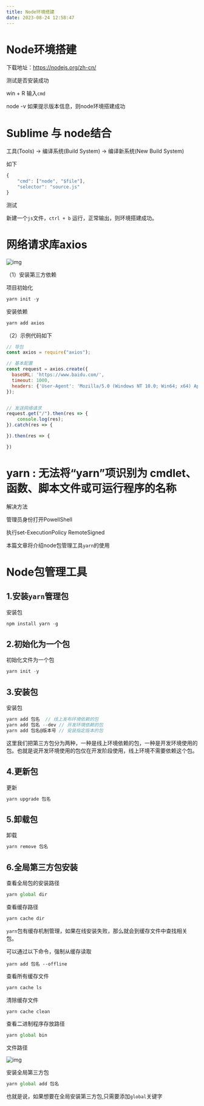 ```yaml
---
title: Node环境搭建
date: 2023-08-24 12:58:47
---
```


# Node环境搭建

下载地址：https://nodejs.org/zh-cn/

测试是否安装成功

win + R 输入`cmd`

node -v 如果提示版本信息，则node环境搭建成功

# Sublime 与 node结合

工具(Tools) -> 编译系统(Build System) -> 编译新系统(New Build System)

如下

```javascript
{
	"cmd": ["node", "$file"],
	"selector": "source.js"
}
```

测试

新建一个`js`文件，`ctrl + b` 运行，正常输出，则环境搭建成功。

# 网络请求库axios



![img](http://md.cxycsx.vip/image-20220201191309749.png)

（1）安装第三方依赖

项目初始化

```javascript
yarn init -y
```

安装依赖

```javascript
yarn add axios
```

（2）示例代码如下

```javascript
// 导包
const axios = require("axios");

// 基本配置
const request = axios.create({
  baseURL: 'https://www.baidu.com/',
  timeout: 1000,
  headers: {'User-Agent': 'Mozilla/5.0 (Windows NT 10.0; Win64; x64) AppleWebKit/537.36 (KHTML, like Gecko) Chrome/97.0.4692.99 Safari/537.36'}
});


// 发送网络请求
request.get("/").then(res => {
	console.log(res);
}).catch(res => {

}).then(res => {

})
```

# yarn : 无法将“yarn”项识别为 cmdlet、函数、脚本文件或可运行程序的名称

解决方法

管理员身份打开PowellShell

执行set-ExecutionPolicy  RemoteSigned

本篇文章将介绍node包管理工具`yarn`的使用



# Node包管理工具

## 1.安装`yarn`管理包

安装包

```javascript
npm install yarn -g
```

## 2.初始化为一个包

初始化文件为一个包

```javascript
yarn init -y
```

## 3.安装包

安装包

```javascript
yarn add 包名  // 线上发布环境依赖的包
yarn add 包名 --dev // 开发环境依赖的包
yarn add 包名@版本号 // 安装指定版本的包
```

这里我们把第三方包分为两种，一种是线上环境依赖的包，一种是开发环境使用的包。也就是说开发环境使用的包仅在开发阶段使用，线上环境不需要依赖这个包。

## 4.更新包

更新

```javascript
yarn upgrade 包名
```

## 5.卸载包

卸载

```javascript
yarn remove 包名
```

## 6.全局第三方包安装

查看全局包的安装路径

```javascript
yarn global dir
```

查看缓存路径

```javascript
yarn cache dir
```

`yarn`包有缓存机制管理，如果在线安装失败，那么就会到缓存文件中查找相关包。

可以通过以下命令，强制从缓存读取

```plain
yarn add 包名 --offline
```

查看所有缓存文件

```javascript
yarn cache ls
```

清除缓存文件

```javascript
yarn cache clean
```

查看二进制程序存放路径

```javascript
yarn global bin
```

文件路径



![img](http://md.cxycsx.vip/1629691556254-image.png)

安装全局第三方包

```javascript
yarn global add 包名
```

也就是说，如果想要在全局安装第三方包,只需要添加`global`关键字
